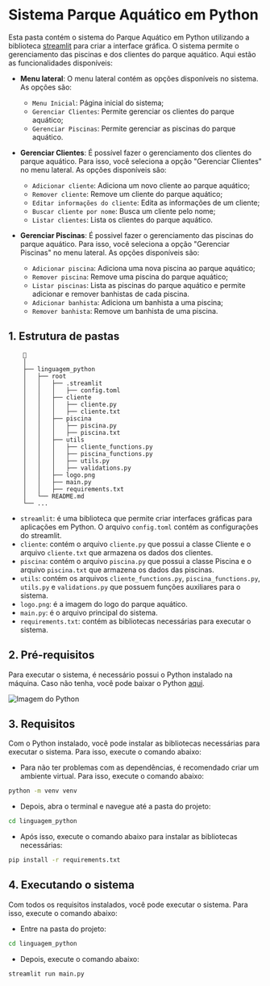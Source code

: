 # Sistema Parque Aquático em Python

Esta pasta contém o sistema do Parque Aquático em Python utilizando a biblioteca [streamlit](https://www.streamlit.io/) para criar a interface gráfica. O sistema permite o gerenciamento das piscinas e dos clientes do parque aquático. Aqui estão as funcionalidades disponíveis:


- **Menu lateral**: O menu lateral contém as opções disponíveis no sistema. As opções são:
    - `Menu Inicial`: Página inicial do sistema;
    - `Gerenciar Clientes`: Permite gerenciar os clientes do parque aquático;
    - `Gerenciar Piscinas`: Permite gerenciar as piscinas do parque aquático.

- **Gerenciar Clientes**:
É possível fazer o gerenciamento dos clientes do parque aquático. Para isso, você seleciona a opção "Gerenciar Clientes" no menu lateral. As opções disponíveis são:
                
    - `Adicionar cliente`: Adiciona um novo cliente ao parque aquático;
    - `Remover cliente`: Remove um cliente do parque aquático;
    - `Editar informações do cliente`: Edita as informações de um cliente;
    - `Buscar cliente por nome`: Busca um cliente pelo nome;
    - `Listar clientes`: Lista os clientes do parque aquático.
 
- **Gerenciar Piscinas**: É possivel fazer o gerenciamento das piscinas do parque aquático. Para isso, você seleciona a opção "Gerenciar Piscinas" no menu lateral. As opções disponíveis são:
    
    - `Adicionar piscina`: Adiciona uma nova piscina ao parque aquático;
    - `Remover piscina`: Remove uma piscina do parque aquático;
    - `Listar piscinas`: Lista as piscinas do parque aquático e permite adicionar e remover banhistas de cada piscina.
    - `Adicionar banhista`: Adiciona um banhista a uma piscina;
    - `Remover banhista`: Remove um banhista de uma piscina.

## 1. Estrutura de pastas
```
    📁
    │
    ├── linguagem_python
    │   ├── root
    │   │   ├── .streamlit
    │   │   │   ├── config.toml
    │   │   ├── cliente
    │   │   │   ├── cliente.py
    │   │   │   ├── cliente.txt
    │   │   ├── piscina
    │   │   │   ├── piscina.py
    │   │   │   ├── piscina.txt
    │   │   ├── utils
    │   │   │   ├── cliente_functions.py
    │   │   │   ├── piscina_functions.py
    │   │   │   ├── utils.py
    │   │   │   ├── validations.py
    │   │   ├── logo.png
    │   │   ├── main.py
    │   │   ├── requirements.txt
    │   └── README.md
    └── ...
```

- ```streamlit```: é uma biblioteca que permite criar interfaces gráficas para aplicações em Python. O arquivo `config.toml` contém as configurações do streamlit.
- ```cliente```: contém o arquivo `cliente.py` que possui a classe Cliente e o arquivo `cliente.txt` que armazena os dados dos clientes.
- ```piscina```: contém o arquivo `piscina.py` que possui a classe Piscina e o arquivo `piscina.txt` que armazena os dados das piscinas.
- ```utils```: contém os arquivos `cliente_functions.py`, `piscina_functions.py`, `utils.py` e `validations.py` que possuem funções auxiliares para o sistema.
- ```logo.png```: é a imagem do logo do parque aquático.
- ```main.py```: é o arquivo principal do sistema.
- ```requirements.txt```: contém as bibliotecas necessárias para executar o sistema.



## 2. Pré-requisitos

Para executar o sistema, é necessário possui o Python instalado na máquina. Caso não tenha, você pode baixar o Python [aqui](https://www.python.org/downloads/).

![Imagem do Python](https://www.python.org/static/img/python-logo.png)

## 3. Requisitos

Com o Python instalado, você pode instalar as bibliotecas necessárias para executar o sistema. Para isso, execute o comando abaixo:

- Para não ter problemas com as dependências, é recomendado criar um ambiente virtual. Para isso, execute o comando abaixo:

```bash
python -m venv venv
```


- Depois, abra o terminal e navegue até a pasta do projeto:

```bash
cd linguagem_python
```

- Após isso, execute o comando abaixo para instalar as bibliotecas necessárias:

```bash
pip install -r requirements.txt
```

## 4. Executando o sistema

Com todos os requisitos instalados, você pode executar o sistema. Para isso, execute o comando abaixo:

- Entre na pasta do projeto:

```bash
cd linguagem_python
```

- Depois, execute o comando abaixo:

```bash
streamlit run main.py
```